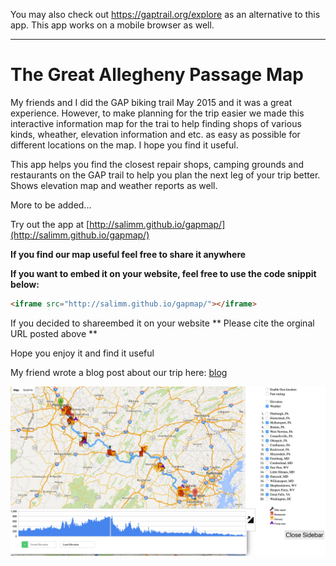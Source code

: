 You may also check out https://gaptrail.org/explore as an alternative to this app. This app works on a mobile browser as well.

_____


# The Great Allegheny Passage Map 

My friends and I did the GAP biking trail May 2015 and it was a great experience. However, to make planning for the trip easier we made this interactive information map for the trai to help finding shops of various kinds, wheather, elevation information and etc. as easy as possible for different locations on the map. I hope you find it useful.

This app helps you find the closest repair shops, camping grounds and restaurants on the GAP trail to help you plan the next leg of your trip better. Shows elevation map and weather reports as well.

More to be added...

Try out the app at [http://salimm.github.io/gapmap/](http://salimm.github.io/gapmap/)

**If you find our map useful feel free to share it anywhere**

**If you want to embed it on your website, feel free to use the code snippit below:**
```html
<iframe src="http://salimm.github.io/gapmap/"></iframe>

```
If you decided to shareembed it on your website ** Please cite the orginal URL posted above **

Hope you enjoy it and find it useful

My friend wrote a blog post about our trip here: [blog](http://www.trivedigaurav.com/blog/bike-ride-from-pittsburgh-to-washington-dc/)

![Snapshot ](https://raw.githubusercontent.com/salimm/gapmap/master/gapmap.png)

